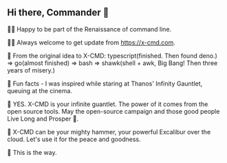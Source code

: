 ## Hi there, Commander 👋 

🙋‍♀️ Happy to be part of the Renaissance of command line.

👩‍💻 Always welcome to get update from https://x-cmd.com.

🍿 From the original idea to X-CMD: typescript(finished. Then found deno.) => go(almost finished) => bash => shawk(shell + awk, Big Bang! Then three years of misery.)

🍿 Fun facts - I was inspired while staring at Thanos' Infinity Gauntlet, queuing at the cinema.

🧙 YES. X-CMD is your infinite guantlet. The power of it comes from the open source tools. May the open-source campaign and those good people Live Long and Prosper 🖖.

🧙 X-CMD can be your mighty hammer, your powerful Excalibur over the cloud. Let's use it for the peace and goodness.

🧙 This is the way.

<!--

**Here are some ideas to get you started:**

🙋‍♀️ A short introduction - what is your organization all about?
🌈 Contribution guidelines - how can the community get involved?
👩‍💻 Useful resources - where can the community find your docs? Is there anything else the community should know?
🍿 Fun facts - what does your team eat for breakfast?
🧙 Remember, you can do mighty things with the power of [Markdown](https://docs.github.com/github/writing-on-github/getting-started-with-writing-and-formatting-on-github/basic-writing-and-formatting-syntax)
-->
